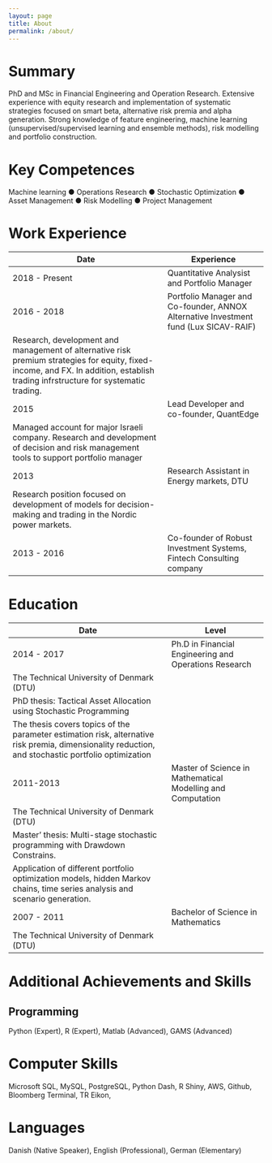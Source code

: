 ```yaml
---
layout: page
title: About
permalink: /about/
---
```

# Summary
PhD and MSc in Financial Engineering and Operation Research. Extensive experience with equity research and implementation of systematic strategies focused on smart beta, alternative risk premia and alpha generation. Strong knowledge of feature engineering, machine learning (unsupervised/supervised learning and ensemble methods), risk modelling and portfolio construction.

# Key Competences
Machine learning ● Operations Research ● Stochastic Optimization ● Asset Management ● Risk Modelling ● Project Management 


# Work Experience

Date | Experience
------------ | -------------
2018 - Present | Quantitative Analysist and Portfolio Manager
2016 - 2018 | Portfolio Manager and Co-founder, ANNOX Alternative Investment fund (Lux SICAV-RAIF) 
 | Research, development and management of alternative risk premium strategies for equity, fixed-income, and FX. In addition, establish trading infrstructure for systematic trading.
2015 | Lead Developer and co-founder, QuantEdge
 | Managed account for major Israeli company. Research and development of decision and risk management tools to support portfolio manager
2013 | Research Assistant in Energy markets, DTU
 | Research position focused on development of models for decision-making and trading in the Nordic power markets.
2013 - 2016 | Co-founder of Robust Investment Systems, Fintech Consulting company

# Education

Date | Level
------------ | -------------
2014 - 2017 | Ph.D in Financial Engineering and Operations Research
 | The Technical University of Denmark (DTU)
 | PhD thesis: Tactical Asset Allocation using Stochastic Programming
 | The thesis covers topics of the parameter estimation risk, alternative risk premia, dimensionality reduction, and stochastic portfolio optimization
2011-2013 | Master of Science in Mathematical Modelling and Computation
 | The Technical University of Denmark (DTU)
 | Master’ thesis: Multi-stage stochastic programming with Drawdown Constrains.
 | Application of different portfolio optimization models, hidden Markov chains, time series analysis and scenario generation.
2007 - 2011 | Bachelor of Science in Mathematics
 | The Technical University of Denmark (DTU)

# Additional Achievements and Skills
## Programming 
Python (Expert), R (Expert), Matlab (Advanced), GAMS (Advanced)

# Computer Skills
Microsoft SQL, MySQL, PostgreSQL, Python Dash, R Shiny, AWS, Github, Bloomberg Terminal, TR Eikon,

# Languages 
Danish (Native Speaker), English (Professional), German (Elementary)
